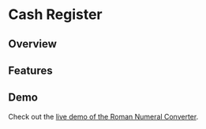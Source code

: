 # Cash Register

## Overview


## Features

## Demo

Check out the [live demo of the Roman Numeral Converter](https://late-exairu.github.io/cash-register).
